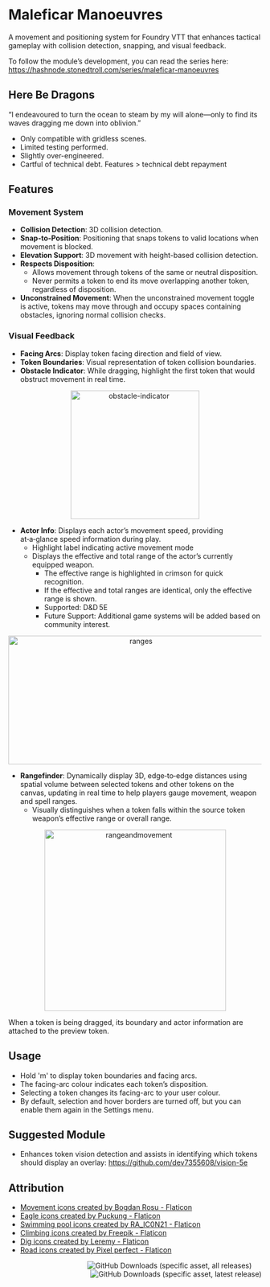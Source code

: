 # Maleficar Manoeuvres

A movement and positioning system for Foundry VTT that enhances tactical gameplay with collision detection, snapping, and visual feedback. 

To follow the module’s development, you can read the series here: https://hashnode.stonedtroll.com/series/maleficar-manoeuvres

## Here Be Dragons

“I endeavoured to turn the ocean to steam by my will alone—only to find its waves dragging me down into oblivion.”

- Only compatible with gridless scenes.
- Limited testing performed.
- Slightly over-engineered.
- Cartful of technical debt. Features > technical debt repayment

## Features

### Movement System
- **Collision Detection**: 3D collision detection.
- **Snap-to-Position**: Positioning that snaps tokens to valid locations when movement is blocked.
- **Elevation Support**: 3D movement with height-based collision detection.
- **Respects Disposition**:
    - Allows movement through tokens of the same or neutral disposition.
    - Never permits a token to end its move overlapping another token, regardless of disposition.
- **Unconstrained Movement**: When the unconstrained movement toggle is active, tokens may move through and occupy spaces containing obstacles, ignoring normal collision checks.

### Visual Feedback
- **Facing Arcs**: Display token facing direction and field of view.
- **Token Boundaries**: Visual representation of token collision boundaries.
- **Obstacle Indicator**: While dragging, highlight the first token that would obstruct movement in real time.

<p align=center>
    <img width="256" height="256" alt="obstacle-indicator" src="https://github.com/user-attachments/assets/da71d0d1-5990-4387-b5f1-94e840ca3a4f" />
</p>

- **Actor Info**: Displays each actor’s movement speed, providing at‑a‑glance speed information during play.
    - Highlight label indicating active movement mode
    - Displays the effective and total range of the actor’s currently equipped weapon.
        - The effective range is highlighted in crimson for quick recognition.
        - If the effective and total ranges are identical, only the effective range is shown.
        - Supported: D&D 5E
        - Future Support: Additional game systems will be added based on community interest.

<p align=center>
    <img width="512" height="256" alt="ranges" src="https://github.com/user-attachments/assets/cda09121-2e63-410f-b7ae-7c6dc1fc23ea" />
</p>

- **Rangefinder**: Dynamically display 3D, edge‑to‑edge distances using spatial volume between selected tokens and other tokens on the canvas, updating in real time to help players gauge movement, weapon and spell ranges.
    - Visually distinguishes when a token falls within the source token weapon’s effective range or overall range.

<p align=center>
    <img width="361" height="361" alt="rangeandmovement" src="https://github.com/user-attachments/assets/2d185153-67a8-42cf-9224-d06d156c53b0" />
</p>
  
When a token is being dragged, its boundary and actor information are attached to the preview token.

## Usage
- Hold 'm' to display token boundaries and facing arcs.
- The facing-arc colour indicates each token’s disposition.
- Selecting a token changes its facing-arc to your user colour.
- By default, selection and hover borders are turned off, but you can enable them again in the Settings menu.

## Suggested Module
- Enhances token vision detection and assists in identifying which tokens should display an overlay: https://github.com/dev7355608/vision-5e

## Attribution
<ul>
    <li><a href="https://www.flaticon.com/free-icons/movement" title="movement icons">Movement icons created by Bogdan Rosu - Flaticon</a></li>
    <li><a href="https://www.flaticon.com/free-icons/eagle" title="eagle icons">Eagle icons created by Puckung - Flaticon</a></li>
    <li><a href="https://www.flaticon.com/free-icons/swimming-pool" title="swimming pool icons">Swimming pool icons created by RA_IC0N21 - Flaticon</a></li>
    <li><a href="https://www.flaticon.com/free-icons/climbing" title="climbing icons">Climbing icons created by Freepik - Flaticon</a></li>
    <li><a href="https://www.flaticon.com/free-icons/dig" title="dig icons">Dig icons created by Leremy - Flaticon</a></li>
    <li><a href="https://www.flaticon.com/free-icons/road" title="road icons">Road icons created by Pixel perfect - Flaticon</a></li>
</ul>

<p align=right>
    <img alt="GitHub Downloads (specific asset, all releases)" src="https://img.shields.io/github/downloads/stonedtroll/maleficar-manoeuvres/module.zip?style=for-the-badge&labelColor=2A2D34&color=8C2E2E">&nbsp;&nbsp;&nbsp;&nbsp;&nbsp;<img alt="GitHub Downloads (specific asset, latest release)" src="https://img.shields.io/github/downloads/stonedtroll/maleficar-manoeuvres/latest/module.zip?style=for-the-badge&labelColor=2A2D34&color=D97D26">
</p>

